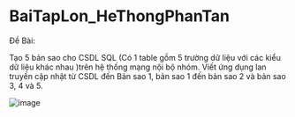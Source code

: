 # BaiTapLon_HeThongPhanTan
Đề Bài:

Tạo 5 bản sao cho CSDL SQL (Có 1 table gồm 5 trường dữ liệu với các kiểu dữ liệu khác nhau )trên hệ thống mạng nội bộ nhóm. 
Viết ứng dụng lan truyền cập nhật từ CSDL đến Bản sao 1, bản sao 1 đến bản sao 2 và bản sao 3, 4 và 5.


![image](https://github.com/QuachNamLuong/BaiTapLon_HeThongPhanTan/assets/82036270/49497400-179a-4443-b3cc-c4701c71bb8c)

